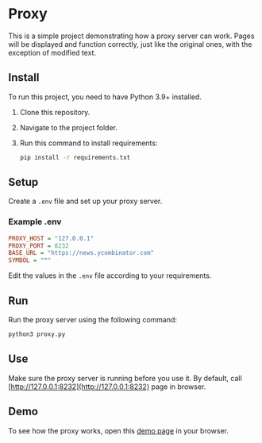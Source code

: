 # Proxy

This is a simple project demonstrating how a proxy server can work. Pages will be displayed and function correctly, just like the original ones, with the exception of modified text.

## Install

To run this project, you need to have Python 3.9+ installed.

1. Clone this repository.
2. Navigate to the project folder.

3. Run this command to install requirements:

   ```bash
   pip install -r requirements.txt
   ```

## Setup

Create a `.env` file and set up your proxy server.

### Example .env

 ```ini
 PROXY_HOST = "127.0.0.1"
 PROXY_PORT = 8232
 BASE_URL = "https://news.ycombinator.com"
 SYMBOL = "™"
 ```

Edit the values in the `.env` file according to your requirements.

## Run

Run the proxy server using the following command:

 ```bash
 python3 proxy.py
 ```

## Use

Make sure the proxy server is running before you use it.
By default, call [http://127.0.0.1:8232](http://127.0.0.1:8232) page in browser.

## Demo

To see how the proxy works, open this [demo page](https://proxy.aksion.me) in your browser.
